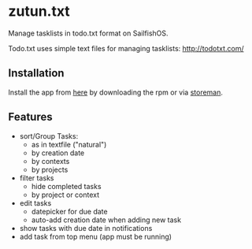 # zutun.txt

Manage tasklists in todo.txt format on SailfishOS.

Todo.txt uses simple text files for managing tasklists: http://todotxt.com/

## Installation

Install the app from [here](https://openrepos.net/content/fooxl/zutuntxt) by downloading the rpm or via [storeman](https://openrepos.net/content/osetr/storeman).

## Features

  - sort/Group Tasks:
    - as in textfile ("natural")
	- by creation date
	- by contexts
	- by projects
  - filter tasks
    - hide completed tasks
	- by project or context
  - edit tasks
    - datepicker for due date
	- auto-add creation date when adding new task
  - show tasks with due date in notifications
  - add task from top menu (app must be running)